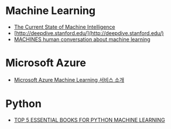 Machine Learning
================
* [The Current State of Machine Intelligence](http://www.shivonzilis.com/machineintelligence)
* [http://deepdive.stanford.edu/](http://deepdive.stanford.edu/)
* [MACHINES human conversation about machine learning](http://www.thetalkingmachines.com/blog/)

# Microsoft Azure
* [Microsoft Azure Machine Learning 서비스 소개](http://event.on24.com/eventRegistration/console/EventConsoleNG.jsp?uimode=nextgeneration&eventid=943294&sessionid=1&username=&partnerref=&format=fhaudio&mobile=false&flashsupportedmobiledevice=false&helpcenter=false&key=A6D2241610D5CCB2CB004F07BD1551BD&text_language_id=ko&playerwidth=1000&playerheight=650&overwritelobby=y&eventuserid=112655816&contenttype=A&mediametricsessionid=89547244&mediametricid=1432895&usercd=112655816&mode=launch#)

# Python
* [TOP 5 ESSENTIAL BOOKS FOR PYTHON MACHINE LEARNING](http://www.quantstart.com/articles/Top-5-Essential-Books-for-Python-Machine-Learning)